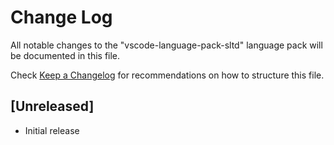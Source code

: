 # Change Log

All notable changes to the "vscode-language-pack-sltd" language pack will be documented in this file.

Check [Keep a Changelog](http://keepachangelog.com/) for recommendations on how to structure this file.

## [Unreleased]

- Initial release
